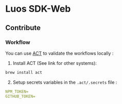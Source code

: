 # Luos SDK-Web

## Contribute

### Workflow

You can use [ACT](https://github.com/nektos/act#installation-through-package-managers) to validate the workflows locally :

1. Install ACT (See link for other systems):

```sh
brew install act
```

2. Setup secrets variables in the `.act/.secrets` file :

```yml
NPM_TOKEN=
GITHUB_TOKEN=
```
